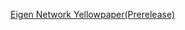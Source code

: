 <p hidden>
[Eigen Network Whitepaper v1](https://github.com/ieigen/ieigen.github.io/blob/main/docs/whitepaper/Eigen_Network_Whitepaper_v1.0.pdf)
</p>

[Eigen Network Yellowpaper(Prerelease)](https://github.com/ieigen/ieigen.github.io/blob/main/docs/whitepaper/Eigen_ZKZRU_yellowpaper.pdf)

